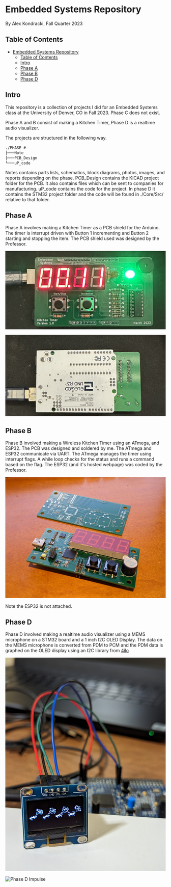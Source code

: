 # Embedded Systems Repository
By Alex Kondracki, Fall Quarter 2023

## Table of Contents
- [Embedded Systems Repository](#embedded-systems-repository)
  - [Table of Contents](#table-of-contents)
  - [Intro](#intro)
  - [Phase A](#phase-a)
  - [Phase B](#phase-b)
  - [Phase D](#phase-d)

## Intro
This repository is a collection of projects I did for an Embedded Systems class at the University of Denver, CO in Fall 2023. Phase C does not exist.

Phase A and B consist of making a Kitchen Timer, Phase D is a realtime audio visualizer.

The projects are structured in the following way.

```
./PHASE #
├───Note
├───PCB_Design
└───uP_code
```

Notes contains parts lists, schematics, block diagrams, photos, images, and reports depending on the phase.
PCB_Design contains the KiCAD project folder for the PCB. It also contains files which can be sent to companies for manufacturing.
uP_code contains the code for the project. In phase D it contains the STM32 project folder and the code will be found in ./Core/Src/ relative to that folder.

## Phase A
Phase A involves making a Kitchen Timer as a PCB shield for the Arduino. The timer is interrupt driven with Button 1 incrementing and Button 2 starting and stopping the item. The PCB shield used was designed by the Professor.

![Phase A Top](https://github.com/alexk-school/ENCE-3220_Class_2023/blob/main/Phase%20A/Notes/phaseA_1.jpg?raw=true)

![Phase A Bottom](https://github.com/alexk-school/ENCE-3220_Class_2023/blob/main/Phase%20A/Notes/phaseA_2.jpg?raw=true)


## Phase B
Phase B involved making a Wireless Kitchen Timer using an ATmega, and ESP32. The PCB was designed and soldered by me. The ATmega and ESP32 communicate via UART. The ATmega manages the timer using interrupt flags. A while loop checks for the status and runs a command based on the flag. The ESP32 (and it's hosted webpage) was coded by the Professor.

![Phase B](https://github.com/alexk-school/ENCE-3220_Class_2023/blob/main/Phase%20B/Notes/phaseB_1.jpg?raw=true)

Note the ESP32 is not attached.

## Phase D
Phase D involved making a realtime audio visualizer using a MEMS microphone on a STM32 board and a 1 inch I2C OLED Display. The data on the MEMS microphone is converted from PDM to PCM and the PDM data is graphed on the OLED display using an I2C library from [4ilo](https://github.com/4ilo/ssd1306-stm32HAL)

![Phase D Setup](https://github.com/alexk-school/ENCE-3220_Class_2023/blob/main/Phase%20D/Notes/Photos/setup.jpg?raw=true)

![Phase D Impulse](https://github.com/alexk-school/ENCE-3220_Class_2023/blob/main/Phase%20D/Notes/Photos/impulse.gif?raw=true)

